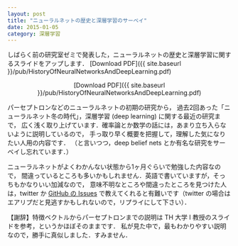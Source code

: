 ```yaml
---
layout: post
title: "ニューラルネットの歴史と深層学習のサーベイ"
date: 2015-01-05
category: 深層学習
---
```


しばらく前の研究室ゼミで発表した，ニューラルネットの歴史と深層学習に関するスライドをアップします．
[Download PDF]({{ site.baseurl }}/pub/HistoryOfNeuralNetworksAndDeepLearning.pdf)

<center>
<object type="application/pdf" width="640" height="360"
    data="{{ site.baseurl }}/pub/HistoryOfNeuralNetworksAndDeepLearning.pdf">
[Download PDF]({{ site.baseurl }}/pub/HistoryOfNeuralNetworksAndDeepLearning.pdf)
</object>
</center>

パーセプトロンなどのニューラルネットの初期の研究から，
過去2回あった「ニューラルネット冬の時代」，深層学習 (deep learning) に関する最近の研究まで，
広く浅く取り上げています．確率論とか数学の話には，あまり立ち入らないように説明しているので，
手っ取り早く概要を把握して，理解した気になりたい人用の内容です．
（と言いつつ，deep belief nets とか有名な研究をサーベイし忘れています．）

ニューラルネットがよくわかんない状態から1ヶ月ぐらいで勉強した内容なので，
間違っているところも多いかもしれません．英語で書いていますが，そっちもかなりいい加減なので，
意味不明なところや間違ったところを見つけた人は，twitter か
[GitHub の Issues](https://github.com/akabe/akabe.github.io/issues)
で教えてくれると有難いです（twitter の場合はエアリプだと見逃すかもしれないので，リプライにして下さい）．

【謝辞】特徴ベクトルからパーセプトロンまでの説明は TH 大学 I 教授のスライドを参考，というかほぼそのままです．
私が見た中で，最もわかりやすい説明なので，勝手に真似しました．すみません．
